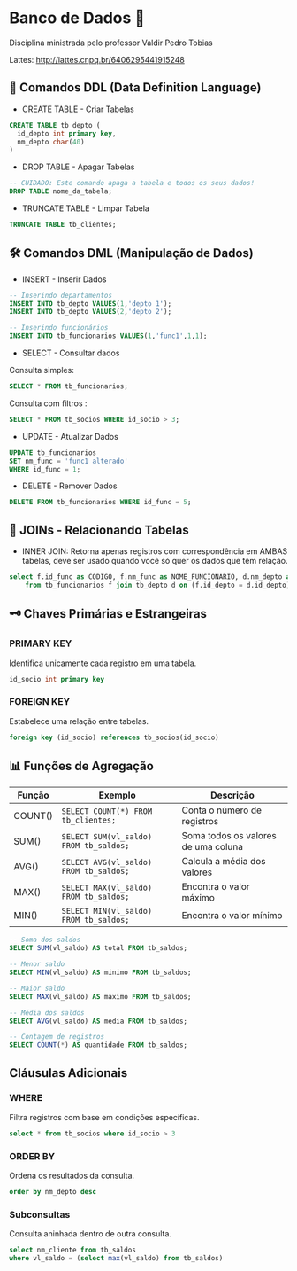 # Banco de Dados 🎲
Disciplina ministrada pelo professor Valdir Pedro Tobias


Lattes: http://lattes.cnpq.br/6406295441915248

## 🧱 Comandos DDL (Data Definition Language)

- CREATE TABLE - Criar Tabelas<br>
```sql
CREATE TABLE tb_depto (
  id_depto int primary key,
  nm_depto char(40)
)
```
- DROP TABLE - Apagar Tabelas
```sql
-- CUIDADO: Este comando apaga a tabela e todos os seus dados!
DROP TABLE nome_da_tabela;
```
- TRUNCATE TABLE - Limpar Tabela
```sql
TRUNCATE TABLE tb_clientes;
```
## 🛠️ Comandos DML (Manipulação de Dados)
- INSERT - Inserir Dados
```sql
-- Inserindo departamentos
INSERT INTO tb_depto VALUES(1,'depto 1');
INSERT INTO tb_depto VALUES(2,'depto 2');

-- Inserindo funcionários
INSERT INTO tb_funcionarios VALUES(1,'func1',1,1);
```
- SELECT - Consultar dados<br>

Consulta simples: <br>
```sql
SELECT * FROM tb_funcionarios;
```
Consulta com filtros : <br>
```sql
SELECT * FROM tb_socios WHERE id_socio > 3;
```
- UPDATE - Atualizar Dados
```sql
UPDATE tb_funcionarios 
SET nm_func = 'func1 alterado' 
WHERE id_func = 1;
```
-  DELETE - Remover Dados
```sql
DELETE FROM tb_funcionarios WHERE id_func = 5;
```
## 🔗 JOINs - Relacionando Tabelas<br>
- INNER JOIN: Retorna apenas registros com correspondência em AMBAS tabelas, deve ser usado quando você só quer os dados que têm relação.
```sql
select f.id_func as CODIGO, f.nm_func as NOME_FUNCIONARIO, d.nm_depto as NOME_DEPARTAMENTO
	from tb_funcionarios f join tb_depto d on (f.id_depto = d.id_depto)
```

## 🗝️ Chaves Primárias e Estrangeiras

### PRIMARY KEY
Identifica unicamente cada registro em uma tabela.

```sql
id_socio int primary key
```

### FOREIGN KEY
Estabelece uma relação entre tabelas.

```sql
foreign key (id_socio) references tb_socios(id_socio)
```

## 📊 Funções de Agregação

| Função   | Exemplo                                | Descrição                          |
|----------|----------------------------------------|------------------------------------|
| COUNT()  | `SELECT COUNT(*) FROM tb_clientes;`    | Conta o número de registros        |
| SUM()    | `SELECT SUM(vl_saldo) FROM tb_saldos;` | Soma todos os valores de uma coluna|
| AVG()    | `SELECT AVG(vl_saldo) FROM tb_saldos;` | Calcula a média dos valores        |
| MAX()    | `SELECT MAX(vl_saldo) FROM tb_saldos;` | Encontra o valor máximo            |
| MIN()    | `SELECT MIN(vl_saldo) FROM tb_saldos;` | Encontra o valor mínimo            |

```sql
-- Soma dos saldos
SELECT SUM(vl_saldo) AS total FROM tb_saldos;

-- Menor saldo
SELECT MIN(vl_saldo) AS minimo FROM tb_saldos;

-- Maior saldo
SELECT MAX(vl_saldo) AS maximo FROM tb_saldos;

-- Média dos saldos
SELECT AVG(vl_saldo) AS media FROM tb_saldos;

-- Contagem de registros
SELECT COUNT(*) AS quantidade FROM tb_saldos;
```
## Cláusulas Adicionais

### WHERE
Filtra registros com base em condições específicas.

```sql
select * from tb_socios where id_socio > 3
```

### ORDER BY
Ordena os resultados da consulta.

```sql
order by nm_depto desc
```

### Subconsultas
Consulta aninhada dentro de outra consulta.

```sql
select nm_cliente from tb_saldos
where vl_saldo = (select max(vl_saldo) from tb_saldos) 
```
